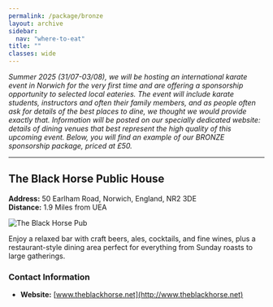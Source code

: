 ```yaml
---
permalink: /package/bronze
layout: archive
sidebar:
  nav: "where-to-eat"
title: ""
classes: wide
---
```

*Summer 2025 (31/07-03/08), we will be hosting an international karate event in Norwich for the very first time and are offering a sponsorship opportunity to selected local eateries. The event will include karate students, instructors and often their family members, and as people often ask for details of the best places to dine, we thought we would provide exactly that. Information will be posted on our specially dedicated website: details of dining venues that best represent the high quality of this upcoming event. 
Below, you will find an example of our BRONZE sponsorship package, priced at £50.*

---

## **The Black Horse Public House**  
**Address:** 50 Earlham Road, Norwich, England, NR2 3DE  
**Distance:** 1.9 Miles from UEA  

![The Black Horse Pub](../assets/images/BlackHorse.jpeg "The Black Horse Pub")

Enjoy a relaxed bar with craft beers, ales, cocktails, and fine wines, plus a restaurant-style dining area perfect for everything from Sunday roasts to large gatherings.

### **Contact Information**  
- **Website:** [www.theblackhorse.net](http://www.theblackhorse.net)  
